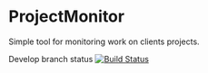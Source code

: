 # ProjectMonitor
Simple tool for monitoring work on clients projects. 

Develop branch status
[![Build Status](https://dev.azure.com/xsystemspl/ProjectMonitor/_apis/build/status/kzynda.ProjectMonitor?branchName=develop)](https://dev.azure.com/xsystemspl/ProjectMonitor/_build/latest?definitionId=17&branchName=develop)
